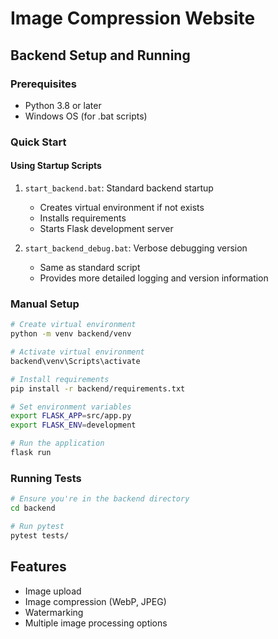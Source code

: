 # Image Compression Website

## Backend Setup and Running

### Prerequisites
- Python 3.8 or later
- Windows OS (for .bat scripts)

### Quick Start

#### Using Startup Scripts
1. `start_backend.bat`: Standard backend startup
   - Creates virtual environment if not exists
   - Installs requirements
   - Starts Flask development server

2. `start_backend_debug.bat`: Verbose debugging version
   - Same as standard script
   - Provides more detailed logging and version information

### Manual Setup

```bash
# Create virtual environment
python -m venv backend/venv

# Activate virtual environment
backend\venv\Scripts\activate

# Install requirements
pip install -r backend/requirements.txt

# Set environment variables
export FLASK_APP=src/app.py
export FLASK_ENV=development

# Run the application
flask run
```

### Running Tests
```bash
# Ensure you're in the backend directory
cd backend

# Run pytest
pytest tests/
```

## Features
- Image upload
- Image compression (WebP, JPEG)
- Watermarking
- Multiple image processing options
